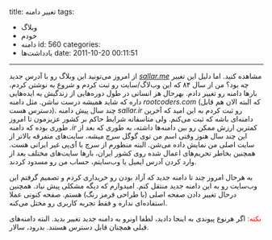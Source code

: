 title: تغییر دامنه
tags:
  - وبلاگ
  - خودم
  - دامنه
id: 560
categories:
  - یاد‌داشت‌ها
date: 2011-10-20 00:11:51
---

از امروز می‌تونید این وبلاگ رو با آدرس جدید _[sallar.me](http://sallar.me)_ مشاهده کنید. اما دلیل این تغییر چه بود؟
من از سال ۸۴ که این وب‌لاگ/سایت رو ثبت کردم و شروع به نوشتن کردم، بارها دامنه رو تغییر دادم. بهرحال هر انسانی در طول دوره‌هایی از زندگیش یه ایده‌هایی داره که شاید همیشه درست نباشن. مثل دامنه _rootcoders.com_ (که البته الان هم قابل دسترس هست). چند سال پیش دامنه _sallar.ir_ رو ثبت کردم به این امید که آخرین دامنه‌ای باشه که ثبت می‌کنم. ولی متاسفانه شرایط حاکم بر کشور عزیزمون تا امروز طوری بوده که دامنه _.ir_ کمترین ارزش ممکن رو بین دامنه‌ها داشته، به طوری که بعد از این چند سال هنوز وقتی اسم من توی گوگل سرچ میشه، سایت‌های متفرقه بالاتر از سایت اصلی من نمایش داده می‌شن. البته منظورم از سرچ با آی‌پی غیر ایرانی هست. همچنین بخاطر تحریم‌های اعمال شده روی کشور ایران، بارها سایت‌های مختلف بعد از وارد کردن آدرس ایمیل یا وب‌سایتم، حساب من رو مسدود کردند.

به هرحال امروز چند تا دامنه جدید که آزاد بودن رو خریداری کردم و تصمیم گرفتم این وب‌سایت رو به این دامنه جدید منتقل کنم. امیدوارم که دیگه مشکلی پیش نیاد.
همچنین درحال تغییر دادن صفحه اصلی (با طراحی قرمز رنگ) هستم. صفحه کنونی عملا استفاده‌ای نداره و فقط تجربه کاربری رو مختل می‌کنه.

<span style="color: #ff0000;">نکته:</span> اگر هرنوع پیوندی به اینجا دادید، لطفا اونرو به دامنه جدید تغییر بدید. البته دامنه‌های قبلی همچنان قابل دسترس هستند.
بدرود، سالار.